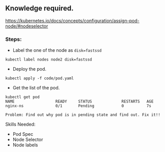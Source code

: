 ## Knowledge required.

https://kubernetes.io/docs/concepts/configuration/assign-pod-node/#nodeselector

### Steps:

- Label the one of the node as `disk=fastssd` 

```command
kubectl label nodes node2 disk=fastssd
```

- Deploy the pod.

```command
kubectl apply -f code/pod.yaml
```

- Get the list of the pod.

```
kubectl get pod
NAME                  READY     STATUS             RESTARTS   AGE
nginx-ns              0/1       Pending            0          7s
```

`Problem: Find out why pod is in pending state and find out. Fix it!!`

Skills Needed:

- Pod Spec
- Node Selector
- Node labels
